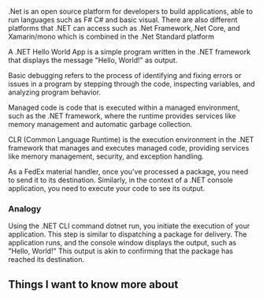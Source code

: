 
.Net is an open source platform for developers to build applications, able to run languages such as F# C# and basic visual. There are also different platforms that .NET can access such as .Net Framework,.Net Core, and Xamarin/mono which is combined in the .Net Standard platform

A .NET Hello World App is a simple program written in the .NET framework that displays the message "Hello, World!" as output.

Basic debugging refers to the process of identifying and fixing errors or issues in a program by stepping through the code, inspecting variables, and analyzing program behavior.

Managed code is code that is executed within a managed environment, such as the .NET framework, where the runtime provides services like memory management and automatic garbage collection.

CLR (Common Language Runtime) is the execution environment in the .NET framework that manages and executes managed code, providing services like memory management, security, and exception handling.

As a FedEx material handler, once you've processed a package, you need to send it to its destination. Similarly, in the context of a .NET console application, you need to execute your code to see its output.

### Analogy
Using the .NET CLI command dotnet run, you initiate the execution of your application. This step is similar to dispatching a package for delivery. The application runs, and the console window displays the output, such as "Hello, World!" This output is akin to confirming that the package has reached its destination.
## Things I want to know more about